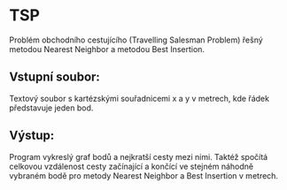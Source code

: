 # TSP
Problém obchodního cestujícího  (Travelling Salesman Problem) řešný metodou Nearest Neighbor a metodou Best Insertion.
## Vstupní soubor:
Textový soubor s kartézskými souřadnicemi x a y v metrech, kde řádek představuje jeden bod.
## Výstup:  
Program vykreslý graf bodů a nejkratší cesty mezi nimi. Taktéž spočítá celkovou vzdálenost cesty začínající a končící ve stejném náhodně vybraném bodě pro metody Nearest Neighbor a Best Insertion v metrech.
